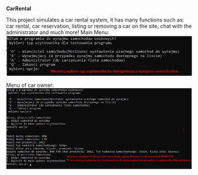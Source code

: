 **CarRental**

This project simulates a car rental system, it has many functions such as: car rental, car reservation, listing or removing a car on the site, chat with the administrator and much more!
Main Menu:
![Main menu](https://github.com/SarapinPr/CarRental/blob/main/Screenshot_1.png?raw=true)

Menu of car owner:
![Main menu](https://github.com/SarapinPr/CarRental/blob/main/Screenshot_2.png?raw=true)
